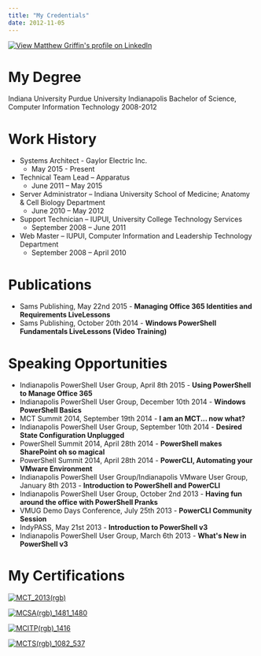 ```yaml
---
title: "My Credentials"
date: 2012-11-05
---
```


[![View Matthew Griffin's profile on LinkedIn](/mattblogsit-dev/assets/images/btn_viewmy_160x33.png)](http://www.linkedin.com/in/mattgrif)

# My Degree

Indiana University Purdue University Indianapolis Bachelor of Science, Computer Information Technology 2008-2012

# Work History

- Systems Architect - Gaylor Electric Inc.
    - May 2015 - Present
- Technical Team Lead – Apparatus
    - June 2011 – May 2015
- Server Administrator – Indiana University School of Medicine; Anatomy & Cell Biology Department
    - June 2010 – May 2012
- Support Technician – IUPUI, University College Technology Services
    - September 2008 – June 2011
- Web Master – IUPUI, Computer Information and Leadership Technology Department
    - September 2008 – April 2010

# Publications

- Sams Publishing, May 22nd 2015 - **Managing Office 365 Identities and Requirements LiveLessons**
- Sams Publishing, October 20th 2014 - **Windows PowerShell Fundamentals LiveLessons (Video Training)**

# Speaking Opportunities

- Indianapolis PowerShell User Group, April 8th 2015 - **Using PowerShell to Manage Office 365**
- Indianapolis PowerShell User Group, December 10th 2014 - **Windows PowerShell Basics**
- MCT Summit 2014, September 19th 2014 - **I am an MCT... now what?**
- Indianapolis PowerShell User Group, September 10th 2014 - **Desired State Configuration Unplugged**
- PowerShell Summit 2014, April 28th 2014 - **PowerShell makes SharePoint oh so magical**
- PowerShell Summit 2014, April 28th 2014 - **PowerCLI, Automating your VMware Environment**
- Indianapolis PowerShell User Group/Indianapolis VMware User Group, January 8th 2013 - **Introduction to PowerShell and PowerCLI**
- Indianapolis PowerShell User Group, October 2nd 2013 - **Having fun around the office with PowerShell Pranks**
- VMUG Demo Days Conference, July 25th 2013 - **PowerCLI Community Session**
- IndyPASS, May 21st 2013 - **Introduction to PowerShell v3**
- Indianapolis PowerShell User Group, March 6th 2013 - **What's New in PowerShell v3**

# My Certifications

[![MCT_2013(rgb)](/mattblogsit-dev/assets/images/MCT_2013rgb.jpg)](http://mattblogsit.com/wp-content/uploads/2012/11/MCT_2013rgb.jpg)

[![MCSA(rgb)_1481_1480](/mattblogsit-dev/assets/images/MCSArgb_1481_1480.jpg)](http://mattblogsit.com/wp-content/uploads/2012/11/MCSArgb_1481_1480.jpg)

[![MCITP(rgb)_1416](/mattblogsit-dev/assets/images/MCITPrgb_1416.jpg)](http://mattblogsit.com/wp-content/uploads/2012/11/MCITPrgb_1416.jpg)

[![MCTS(rgb)_1082_537](/mattblogsit-dev/assets/images/MCTSrgb_1082_537.jpg)](http://mattblogsit.com/wp-content/uploads/2012/11/MCTSrgb_1082_537.jpg)
